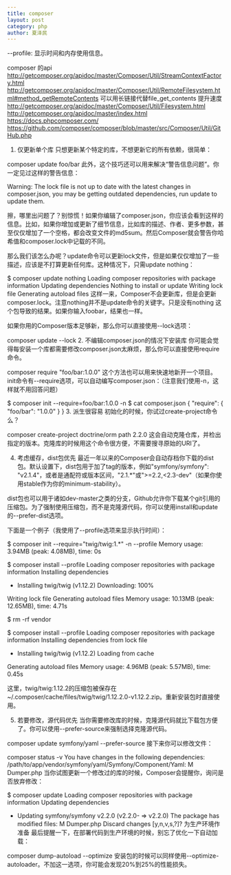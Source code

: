 ```yaml
---
title: composer
layout: post
category: php
author: 夏泽民
---
```

--profile: 显示时间和内存使用信息。

composer 的api
http://getcomposer.org/apidoc/master/Composer/Util/StreamContextFactory.html
http://getcomposer.org/apidoc/master/Composer/Util/RemoteFilesystem.html#method_getRemoteContents
可以用长链接代替file_get_contents 提升速度
http://getcomposer.org/apidoc/master/Composer/Util/Filesystem.html
http://getcomposer.org/apidoc/master/index.html
https://docs.phpcomposer.com/
https://github.com/composer/composer/blob/master/src/Composer/Util/GitHub.php
<!-- more -->
1. 仅更新单个库
只想更新某个特定的库，不想更新它的所有依赖，很简单：

composer update foo/bar
此外，这个技巧还可以用来解决“警告信息问题”。你一定见过这样的警告信息：

Warning: The lock file is not up to date with the latest changes in composer.json, you may be getting outdated dependencies, run update to update them.

擦，哪里出问题了？别惊慌！如果你编辑了composer.json，你应该会看到这样的信息。比如，如果你增加或更新了细节信息，比如库的描述、作者、更多参数，甚至仅仅增加了一个空格，都会改变文件的md5sum。然后Composer就会警告你哈希值和composer.lock中记载的不同。

那么我们该怎么办呢？update命令可以更新lock文件，但是如果仅仅增加了一些描述，应该是不打算更新任何库。这种情况下，只需update nothing：

$ composer update nothing
Loading composer repositories with package information
Updating dependencies
Nothing to install or update
Writing lock file
Generating autoload files
这样一来，Composer不会更新库，但是会更新composer.lock。注意nothing并不是update命令的关键字。只是没有nothing 这个包导致的结果。如果你输入foobar，结果也一样。

如果你用的Composer版本足够新，那么你可以直接使用--lock选项：

composer update --lock
2. 不编辑composer.json的情况下安装库
你可能会觉得每安装一个库都需要修改composer.json太麻烦，那么你可以直接使用require命令。

composer require "foo/bar:1.0.0"
这个方法也可以用来快速地新开一个项目。init命令有--require选项，可以自动编写composer.json：（注意我们使用-n，这样就不用回答问题）

$ composer init --require=foo/bar:1.0.0 -n
$ cat composer.json
{
    "require": {
        "foo/bar": "1.0.0"
    }
}
3. 派生很容易
初始化的时候，你试过create-project命令么？

composer create-project doctrine/orm path 2.2.0
这会自动克隆仓库，并检出指定的版本。克隆库的时候用这个命令很方便，不需要搜寻原始的URI了。

4. 考虑缓存，dist包优先
最近一年以来的Composer会自动存档你下载的dist包。默认设置下，dist包用于加了tag的版本，例如"symfony/symfony": "v2.1.4"，或者是通配符或版本区间，"2.1.*"或">=2.2,<2.3-dev"（如果你使用stable作为你的minimum-stability）。

dist包也可以用于诸如dev-master之类的分支，Github允许你下载某个git引用的压缩包。为了强制使用压缩包，而不是克隆源代码，你可以使用install和update的--prefer-dist选项。

下面是一个例子（我使用了--profile选项来显示执行时间）：

$ composer init --require="twig/twig:1.*" -n --profile
Memory usage: 3.94MB (peak: 4.08MB), time: 0s

$ composer install --profile
Loading composer repositories with package information
Installing dependencies
  - Installing twig/twig (v1.12.2)
    Downloading: 100%

Writing lock file
Generating autoload files
Memory usage: 10.13MB (peak: 12.65MB), time: 4.71s

$ rm -rf vendor

$ composer install --profile
Loading composer repositories with package information
Installing dependencies from lock file
  - Installing twig/twig (v1.12.2)
    Loading from cache

Generating autoload files
Memory usage: 4.96MB (peak: 5.57MB), time: 0.45s

这里，twig/twig:1.12.2的压缩包被保存在~/.composer/cache/files/twig/twig/1.12.2.0-v1.12.2.zip。重新安装包时直接使用。

5. 若要修改，源代码优先
当你需要修改库的时候，克隆源代码就比下载包方便了。你可以使用--prefer-source来强制选择克隆源代码。

composer update symfony/yaml --prefer-source
接下来你可以修改文件：

composer status -v
You have changes in the following dependencies:
/path/to/app/vendor/symfony/yaml/Symfony/Component/Yaml:
    M Dumper.php
当你试图更新一个修改过的库的时候，Composer会提醒你，询问是否放弃修改：

$ composer update
Loading composer repositories with package information
Updating dependencies
  - Updating symfony/symfony v2.2.0 (v2.2.0- => v2.2.0)
    The package has modified files:
    M Dumper.php
    Discard changes [y,n,v,s,?]?
为生产环境作准备
最后提醒一下，在部署代码到生产环境的时候，别忘了优化一下自动加载：

composer dump-autoload --optimize
安装包的时候可以同样使用--optimize-autoloader。不加这一选项，你可能会发现20%到25%的性能损失。
